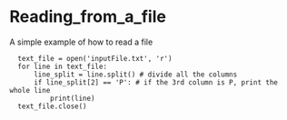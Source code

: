 # Reading_from_a_file
A simple example of how to read a file

      text_file = open('inputFile.txt', 'r')
      for line in text_file:
          line_split = line.split() # divide all the columns
          if line_split[2] == 'P': # if the 3rd column is P, print the whole line
              print(line)
      text_file.close()

